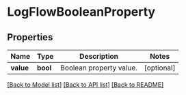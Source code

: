 # LogFlowBooleanProperty

## Properties
Name | Type | Description | Notes
------------ | ------------- | ------------- | -------------
**value** | **bool** | Boolean property value. | [optional] 

[[Back to Model list]](../README.md#documentation-for-models) [[Back to API list]](../README.md#documentation-for-api-endpoints) [[Back to README]](../README.md)


